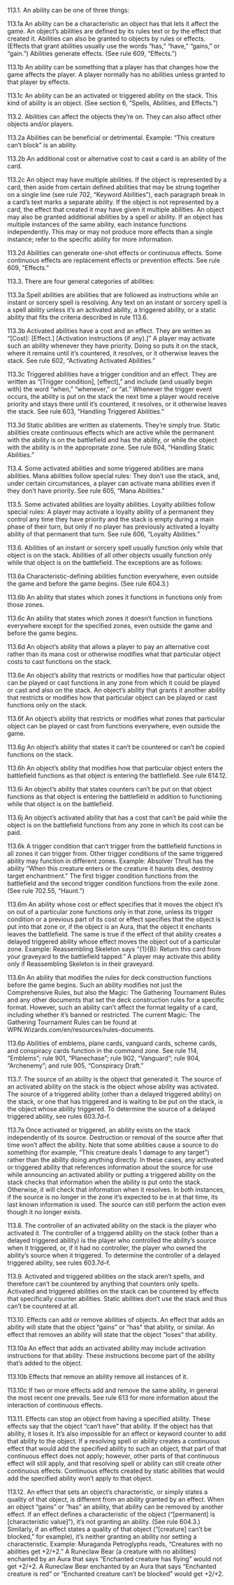 113.1. An ability can be one of three things:

113.1a An ability can be a characteristic an object has that lets it affect the game. An object’s abilities are defined by its rules text or by the effect that created it. Abilities can also be granted to objects by rules or effects. (Effects that grant abilities usually use the words “has,” “have,” “gains,” or “gain.”) Abilities generate effects. (See rule 609, “Effects.”)

113.1b An ability can be something that a player has that changes how the game affects the player. A player normally has no abilities unless granted to that player by effects.

113.1c An ability can be an activated or triggered ability on the stack. This kind of ability is an object. (See section 6, “Spells, Abilities, and Effects.”)

113.2. Abilities can affect the objects they’re on. They can also affect other objects and/or players.

113.2a Abilities can be beneficial or detrimental.
Example: “This creature can’t block” is an ability.

113.2b An additional cost or alternative cost to cast a card is an ability of the card.

113.2c An object may have multiple abilities. If the object is represented by a card, then aside from certain defined abilities that may be strung together on a single line (see rule 702, “Keyword Abilities”), each paragraph break in a card’s text marks a separate ability. If the object is not represented by a card, the effect that created it may have given it multiple abilities. An object may also be granted additional abilities by a spell or ability. If an object has multiple instances of the same ability, each instance functions independently. This may or may not produce more effects than a single instance; refer to the specific ability for more information.

113.2d Abilities can generate one-shot effects or continuous effects. Some continuous effects are replacement effects or prevention effects. See rule 609, “Effects.”

113.3. There are four general categories of abilities:

113.3a Spell abilities are abilities that are followed as instructions while an instant or sorcery spell is resolving. Any text on an instant or sorcery spell is a spell ability unless it’s an activated ability, a triggered ability, or a static ability that fits the criteria described in rule 113.6.

113.3b Activated abilities have a cost and an effect. They are written as “[Cost]: [Effect.] [Activation instructions (if any).]” A player may activate such an ability whenever they have priority. Doing so puts it on the stack, where it remains until it’s countered, it resolves, or it otherwise leaves the stack. See rule 602, “Activating Activated Abilities.”

113.3c Triggered abilities have a trigger condition and an effect. They are written as “[Trigger condition], [effect],” and include (and usually begin with) the word “when,” “whenever,” or “at.” Whenever the trigger event occurs, the ability is put on the stack the next time a player would receive priority and stays there until it’s countered, it resolves, or it otherwise leaves the stack. See rule 603, “Handling Triggered Abilities.”

113.3d Static abilities are written as statements. They’re simply true. Static abilities create continuous effects which are active while the permanent with the ability is on the battlefield and has the ability, or while the object with the ability is in the appropriate zone. See rule 604, “Handling Static Abilities.”

113.4. Some activated abilities and some triggered abilities are mana abilities. Mana abilities follow special rules: They don’t use the stack, and, under certain circumstances, a player can activate mana abilities even if they don’t have priority. See rule 605, “Mana Abilities.”

113.5. Some activated abilities are loyalty abilities. Loyalty abilities follow special rules: A player may activate a loyalty ability of a permanent they control any time they have priority and the stack is empty during a main phase of their turn, but only if no player has previously activated a loyalty ability of that permanent that turn. See rule 606, “Loyalty Abilities.”

113.6. Abilities of an instant or sorcery spell usually function only while that object is on the stack. Abilities of all other objects usually function only while that object is on the battlefield. The exceptions are as follows:

113.6a Characteristic-defining abilities function everywhere, even outside the game and before the game begins. (See rule 604.3.)

113.6b An ability that states which zones it functions in functions only from those zones.

113.6c An ability that states which zones it doesn’t function in functions everywhere except for the specified zones, even outside the game and before the game begins.

113.6d An object’s ability that allows a player to pay an alternative cost rather than its mana cost or otherwise modifies what that particular object costs to cast functions on the stack.

113.6e An object’s ability that restricts or modifies how that particular object can be played or cast functions in any zone from which it could be played or cast and also on the stack. An object’s ability that grants it another ability that restricts or modifies how that particular object can be played or cast functions only on the stack.

113.6f An object’s ability that restricts or modifies what zones that particular object can be played or cast from functions everywhere, even outside the game.

113.6g An object’s ability that states it can’t be countered or can’t be copied functions on the stack.

113.6h An object’s ability that modifies how that particular object enters the battlefield functions as that object is entering the battlefield. See rule 614.12.

113.6i An object’s ability that states counters can’t be put on that object functions as that object is entering the battlefield in addition to functioning while that object is on the battlefield.

113.6j An object’s activated ability that has a cost that can’t be paid while the object is on the battlefield functions from any zone in which its cost can be paid.

113.6k A trigger condition that can’t trigger from the battlefield functions in all zones it can trigger from. Other trigger conditions of the same triggered ability may function in different zones.
Example: Absolver Thrull has the ability “When this creature enters or the creature it haunts dies, destroy target enchantment.” The first trigger condition functions from the battlefield and the second trigger condition functions from the exile zone. (See rule 702.55, “Haunt.”)

113.6m An ability whose cost or effect specifies that it moves the object it’s on out of a particular zone functions only in that zone, unless its trigger condition or a previous part of its cost or effect specifies that the object is put into that zone or, if the object is an Aura, that the object it enchants leaves the battlefield. The same is true if the effect of that ability creates a delayed triggered ability whose effect moves the object out of a particular zone.
Example: Reassembling Skeleton says “{1}{B}: Return this card from your graveyard to the battlefield tapped.” A player may activate this ability only if Reassembling Skeleton is in their graveyard.

113.6n An ability that modifies the rules for deck construction functions before the game begins. Such an ability modifies not just the Comprehensive Rules, but also the Magic: The Gathering Tournament Rules and any other documents that set the deck construction rules for a specific format. However, such an ability can’t affect the format legality of a card, including whether it’s banned or restricted. The current Magic: The Gathering Tournament Rules can be found at WPN.Wizards.com/en/resources/rules-documents.

113.6p Abilities of emblems, plane cards, vanguard cards, scheme cards, and conspiracy cards function in the command zone. See rule 114, “Emblems”; rule 901, “Planechase”; rule 902, “Vanguard”; rule 904, “Archenemy”; and rule 905, “Conspiracy Draft.”

113.7. The source of an ability is the object that generated it. The source of an activated ability on the stack is the object whose ability was activated. The source of a triggered ability (other than a delayed triggered ability) on the stack, or one that has triggered and is waiting to be put on the stack, is the object whose ability triggered. To determine the source of a delayed triggered ability, see rules 603.7d–f.

113.7a Once activated or triggered, an ability exists on the stack independently of its source. Destruction or removal of the source after that time won’t affect the ability. Note that some abilities cause a source to do something (for example, “This creature deals 1 damage to any target”) rather than the ability doing anything directly. In these cases, any activated or triggered ability that references information about the source for use while announcing an activated ability or putting a triggered ability on the stack checks that information when the ability is put onto the stack. Otherwise, it will check that information when it resolves. In both instances, if the source is no longer in the zone it’s expected to be in at that time, its last known information is used. The source can still perform the action even though it no longer exists.

113.8. The controller of an activated ability on the stack is the player who activated it. The controller of a triggered ability on the stack (other than a delayed triggered ability) is the player who controlled the ability’s source when it triggered, or, if it had no controller, the player who owned the ability’s source when it triggered. To determine the controller of a delayed triggered ability, see rules 603.7d–f.

113.9. Activated and triggered abilities on the stack aren’t spells, and therefore can’t be countered by anything that counters only spells. Activated and triggered abilities on the stack can be countered by effects that specifically counter abilities. Static abilities don’t use the stack and thus can’t be countered at all.

113.10. Effects can add or remove abilities of objects. An effect that adds an ability will state that the object “gains” or “has” that ability, or similar. An effect that removes an ability will state that the object “loses” that ability.

113.10a An effect that adds an activated ability may include activation instructions for that ability. These instructions become part of the ability that’s added to the object.

113.10b Effects that remove an ability remove all instances of it.

113.10c If two or more effects add and remove the same ability, in general the most recent one prevails. See rule 613 for more information about the interaction of continuous effects.

113.11. Effects can stop an object from having a specified ability. These effects say that the object “can’t have” that ability. If the object has that ability, it loses it. It’s also impossible for an effect or keyword counter to add that ability to the object. If a resolving spell or ability creates a continuous effect that would add the specified ability to such an object, that part of that continuous effect does not apply; however, other parts of that continuous effect will still apply, and that resolving spell or ability can still create other continuous effects. Continuous effects created by static abilities that would add the specified ability won’t apply to that object.

113.12. An effect that sets an object’s characteristic, or simply states a quality of that object, is different from an ability granted by an effect. When an object “gains” or “has” an ability, that ability can be removed by another effect. If an effect defines a characteristic of the object (“[permanent] is [characteristic value]”), it’s not granting an ability. (See rule 604.3.) Similarly, if an effect states a quality of that object (“[creature] can’t be blocked,” for example), it’s neither granting an ability nor setting a characteristic.
Example: Muraganda Petroglyphs reads, “Creatures with no abilities get +2/+2.” A Runeclaw Bear (a creature with no abilities) enchanted by an Aura that says “Enchanted creature has flying” would not get +2/+2. A Runeclaw Bear enchanted by an Aura that says “Enchanted creature is red” or “Enchanted creature can’t be blocked” would get +2/+2.